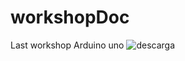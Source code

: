 # workshopDoc
Last workshop
Arduino uno 
![descarga](https://user-images.githubusercontent.com/53841624/168942233-fad2743d-dc59-4def-9158-6f2665eaa024.jpg)

